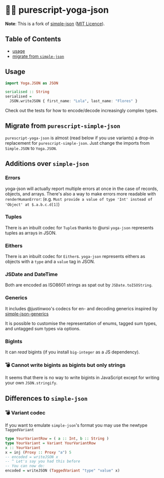# 🐏👑 purescript-yoga-json

**Note**: This is a fork of [simple-json](https://github.com/justinwoo/purescript-simple-json) ([MIT Licence](./LICENSE/simple-json.LICENSE)).

## Table of Contents
* [usage](#usage)
* [migrate from `simple-json`](#migrate-from-purescript-simple-json)

## Usage

```purescript
import Yoga.JSON as JSON

serialised :: String
serialised =
  JSON.writeJSON { first_name: "Lola", last_name: "Flores" }
```

Check out the tests for how to encode/decode increasingly complex types.

## Migrate from `purescript-simple-json`

`purescript-yoga-json` is almost (read below if you use variants) a drop-in replacement for `purescript-simple-json`. Just change the imports from `Simple.JSON` to `Yoga.JSON`.

## Additions over `simple-json`

### Errors
yoga-json will actually report multiple errors at once in the case of records, objects, and arrays.
There's also a way to make errors more readable with `renderHumanError`:
(e.g. `Must provide a value of type 'Int' instead of 'Object' at $.a.b.c.d[1]`)


### Tuples
There is an inbuilt codec for `Tuple`s thanks to @ursi
`yoga-json` represents tuples as arrays in JSON.

### Eithers
There is an inbuilt codec for `Either`s.
`yoga-json` represents eithers as objects with a `type` and a `value` tag in JSON.

### JSDate and DateTime
Both are encoded as ISO8601 strings as spat out by `JSDate.toISOString`.

### Generics
It includes @justinwoo's codecs for en- and decoding generics inspired by
[simple-json-generics](https://github.com/justinwoo/purescript-simple-json-generics)

It is possible to customise the representation of enums, tagged sum types, and untagged sum types via options.

### BigInts
It can *read* bigints (if you install `big-integer` as a JS dependency).

### 💣 Cannot write bigints as bigints but only strings
It seems that there is no way to write bigints in JavaScript except for writing your own `JSON.stringify`.

## Differences to `simple-json`

### 💣 Variant codec
If you want to emulate `simple-json`'s format you may use the newtype  `TaggedVariant`

```purescript
type YourVariantRow = ( a :: Int, b :: String )
type YourVariant = Variant YourVariantRow
x :: YourVariant
x = inj (Proxy :: Proxy "a") 5
-- encoded = writeJSON x
-- ^ Let's say you had this before
-- You can now do:
encoded = writeJSON (TaggedVariant "type" "value" x)
```
